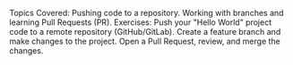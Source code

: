 Topics Covered:
	Pushing code to a repository.
	Working with branches and learning Pull Requests (PR).
Exercises:
	Push your "Hello World" project code to a remote repository (GitHub/GitLab).
	Create a feature branch and make changes to the project.
	Open a Pull Request, review, and merge the changes.